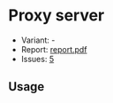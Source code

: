 # Proxy server

- Variant: -
- Report: [report.pdf](https://github.com/nadevko/bsuir-CSnN-1/releases/download/term-4/lw-04.pdf)
- Issues: [5](https://github.com/nadevko/bsuir-CSnN-1/issues/5)

## Usage

<!-- How to run tasks, if it is a code. -->
